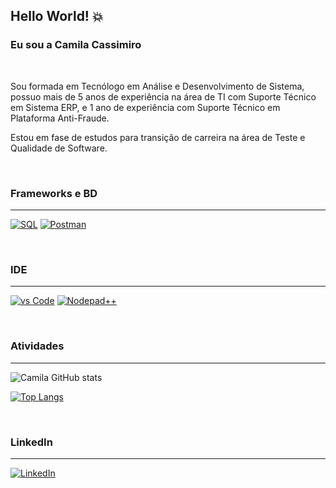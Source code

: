 ## Hello World! 💥 
### Eu sou a Camila Cassimiro

<br>


Sou formada em Tecnólogo em Análise e Desenvolvimento de Sistema, possuo mais de 5 anos de experiência na área de TI com Suporte Técnico em Sistema ERP, e 1 ano de experiência com Suporte Técnico em Plataforma Anti-Fraude.

Estou em fase de estudos para transição de carreira na área de Teste e Qualidade de Software.  

<br>

### Frameworks e BD
---

[![SQL](https://img.shields.io/badge/Microsoft_SQL_Server-CC2927?style=for-the-badge&logo=microsoft-sql-server&logoColor=white)]()  [![Postman](https://img.shields.io/badge/Postman-FF6C37?style=for-the-badge&logo=Postman&logoColor=white)]()

<br>

### IDE
---

[![vs Code](https://img.shields.io/badge/Visual_Studio_Code-0078D4?style=for-the-badge&logo=visual%20studio%20code&logoColor=white)]()  [![Nodepad++](https://img.shields.io/badge/Notepad++-90E59A.svg?style=for-the-badge&logo=notepad%2B%2B&logoColor=black)]()   

<br>

### Atividades
---

![Camila GitHub stats](https://github-readme-stats.vercel.app/api?username=cscassimiro&show_icons=true&theme=radical)

[![Top Langs](https://github-readme-stats.vercel.app/api/top-langs/?username=cscassimiro&layout=compact)](https://github.com/anuraghazra/github-readme-stats)

<br>

### LinkedIn
---

[![LinkedIn](https://img.shields.io/badge/LinkedIn-0077B5?style=for-the-badge&logo=linkedin&logoColor=white)](https://www.linkedin.com/in/cscassimiro/) 

<br>

<!--
**cscassimiro/cscassimiro** is a ✨ _special_ ✨ repository because its `README.md` (this file) appears on your GitHub profile.

Here are some ideas to get you started:

- 🔭 I’m currently working on ...
- 🌱 I’m currently learning ...
- 👯 I’m looking to collaborate on ...
- 🤔 I’m looking for help with ...
- 💬 Ask me about ...
- 📫 How to reach me: ...
- 😄 Pronouns: ...
- ⚡ Fun fact: ...
-->
